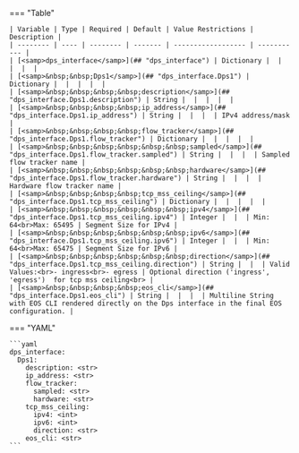 <!--
  ~ Copyright (c) 2023 Arista Networks, Inc.
  ~ Use of this source code is governed by the Apache License 2.0
  ~ that can be found in the LICENSE file.
  -->
=== "Table"

    | Variable | Type | Required | Default | Value Restrictions | Description |
    | -------- | ---- | -------- | ------- | ------------------ | ----------- |
    | [<samp>dps_interface</samp>](## "dps_interface") | Dictionary |  |  |  |  |
    | [<samp>&nbsp;&nbsp;Dps1</samp>](## "dps_interface.Dps1") | Dictionary |  |  |  |  |
    | [<samp>&nbsp;&nbsp;&nbsp;&nbsp;description</samp>](## "dps_interface.Dps1.description") | String |  |  |  |  |
    | [<samp>&nbsp;&nbsp;&nbsp;&nbsp;ip_address</samp>](## "dps_interface.Dps1.ip_address") | String |  |  |  | IPv4 address/mask |
    | [<samp>&nbsp;&nbsp;&nbsp;&nbsp;flow_tracker</samp>](## "dps_interface.Dps1.flow_tracker") | Dictionary |  |  |  |  |
    | [<samp>&nbsp;&nbsp;&nbsp;&nbsp;&nbsp;&nbsp;sampled</samp>](## "dps_interface.Dps1.flow_tracker.sampled") | String |  |  |  | Sampled flow tracker name |
    | [<samp>&nbsp;&nbsp;&nbsp;&nbsp;&nbsp;&nbsp;hardware</samp>](## "dps_interface.Dps1.flow_tracker.hardware") | String |  |  |  | Hardware flow tracker name |
    | [<samp>&nbsp;&nbsp;&nbsp;&nbsp;tcp_mss_ceiling</samp>](## "dps_interface.Dps1.tcp_mss_ceiling") | Dictionary |  |  |  |  |
    | [<samp>&nbsp;&nbsp;&nbsp;&nbsp;&nbsp;&nbsp;ipv4</samp>](## "dps_interface.Dps1.tcp_mss_ceiling.ipv4") | Integer |  |  | Min: 64<br>Max: 65495 | Segment Size for IPv4 |
    | [<samp>&nbsp;&nbsp;&nbsp;&nbsp;&nbsp;&nbsp;ipv6</samp>](## "dps_interface.Dps1.tcp_mss_ceiling.ipv6") | Integer |  |  | Min: 64<br>Max: 65475 | Segment Size for IPv6 |
    | [<samp>&nbsp;&nbsp;&nbsp;&nbsp;&nbsp;&nbsp;direction</samp>](## "dps_interface.Dps1.tcp_mss_ceiling.direction") | String |  |  | Valid Values:<br>- ingress<br>- egress | Optional direction ('ingress', 'egress')  for tcp mss ceiling<br> |
    | [<samp>&nbsp;&nbsp;&nbsp;&nbsp;eos_cli</samp>](## "dps_interface.Dps1.eos_cli") | String |  |  |  | Multiline String with EOS CLI rendered directly on the Dps interface in the final EOS configuration. |

=== "YAML"

    ```yaml
    dps_interface:
      Dps1:
        description: <str>
        ip_address: <str>
        flow_tracker:
          sampled: <str>
          hardware: <str>
        tcp_mss_ceiling:
          ipv4: <int>
          ipv6: <int>
          direction: <str>
        eos_cli: <str>
    ```
